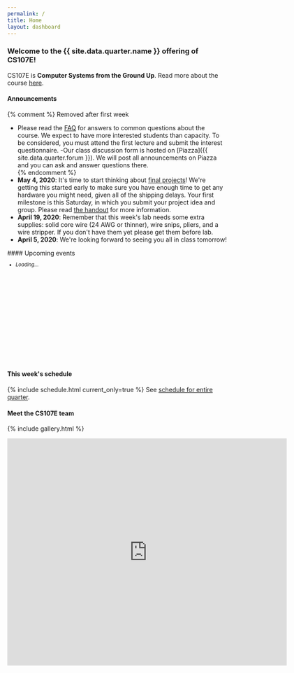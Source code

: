 ```yaml
---
permalink: /
title: Home
layout: dashboard
---
```


### Welcome to the {{ site.data.quarter.name }} offering of CS107E!

CS107E is __Computer Systems from the Ground Up__. Read more about the course [here](/about/).

<div class="row">
<div class="col-xs-5" markdown="1">

#### Announcements
{% comment %} Removed after first week
- Please read the [FAQ](http://cs107e.stanford.edu) for answers to common questions about the course. We expect to have more interested students than capacity. To be considered, you must attend the first lecture and submit the interest questionnaire.
-Our class discussion form is hosted on [Piazza]({{ site.data.quarter.forum }}). We will post all announcements on Piazza and you can ask and answer questions there.   
{% endcomment %}
- __May 4, 2020__: It's time to start thinking about [final projects](http://cs107e.github.io/assignments/project/)! We're getting this started early to make sure you have enough time to get any hardware you might need, given all of the shipping delays. Your first milestone is this Saturday, in which you submit your project idea and group. Please read [the handout](http://cs107e.github.io/assignments/project/) for more information.
- __April 19, 2020__: Remember that this week's lab needs some extra supplies: solid core wire (24 AWG or thinner), wire snips, pliers, and a wire stripper. If you don't have them yet please get them before lab.
- __April 5, 2020__: We're looking forward to seeing you all in class tomorrow! 


</div>
<div class="col-xs-7" markdown="1">
#### Upcoming events
<div id ="upcoming" class="list-group" style="font-size:80%;overflow:auto; height:240px;" >
<ul><li class="list-group-item"><i>Loading...</i></li></ul>     
</div>
</div>
</div>

#### This week's schedule
{% include schedule.html current_only=true %}
See [schedule for entire quarter](/schedule/).


#### Meet the CS107E team
{% include gallery.html %}

<iframe src="https://docs.google.com/forms/d/e/1FAIpQLSdBpyHM3qfbxmkqtXfjLDHyoIucF2K-4xtjehzIqUE3NUkBZg/viewform?embedded=true" width="640" height="519" frameborder="0" marginheight="0" marginwidth="0">Loading...</iframe>



<script src="https://ajax.googleapis.com/ajax/libs/jquery/3.2.1/jquery.min.js"></script>
<script src="/_assets/gcal.js"></script>
